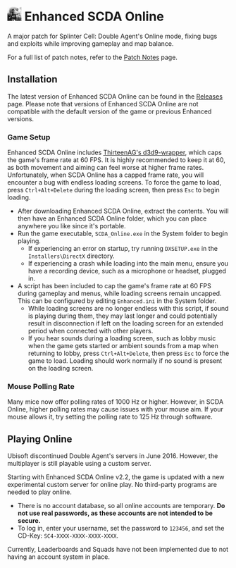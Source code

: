 # <img src="Images/icon.png" width="32"> Enhanced SCDA Online
A major patch for Splinter Cell: Double Agent's Online mode, fixing bugs and exploits while improving gameplay and map balance.

For a full list of patch notes, refer to the [Patch Notes](PatchNotes.md) page.

## Installation
The latest version of Enhanced SCDA Online can be found in the [Releases](https://github.com/Joshhhuaaa/EnhancedSCDAOnline/releases) page. Please note that versions of Enhanced SCDA Online are not compatible with the default version of the game or previous Enhanced versions.

### Game Setup
Enhanced SCDA Online includes [ThirteenAG's d3d9-wrapper](https://github.com/ThirteenAG/d3d9-wrapper), which caps the game's frame rate at 60 FPS. It is highly recommended to keep it at 60, as both movement and aiming can feel worse at higher frame rates. Unfortunately, when SCDA Online has a capped frame rate, you will encounter a bug with endless loading screens. To force the game to load, press `Ctrl+Alt+Delete` during the loading screen, then press `Esc` to begin loading.

- After downloading Enhanced SCDA Online, extract the contents. You will then have an Enhanced SCDA Online folder, which you can place anywhere you like since it's portable.
- Run the game executable, `SCDA_Online.exe` in the System folder to begin playing.
  - If experiencing an error on startup, try running `DXSETUP.exe` in the `Installers\DirectX` directory.
  - If experiencing a crash while loading into the main menu, ensure you have a recording device, such as a microphone or headset, plugged in.
- A script has been included to cap the game's frame rate at 60 FPS during gameplay and menus, while loading screens remain uncapped. This can be configured by editing `Enhanced.ini` in the System folder.
  - While loading screens are no longer endless with this script, if sound is playing during them, they may last longer and could potentially result in disconnection if left on the loading screen for an extended period when connected with other players.
  - If you hear sounds during a loading screen, such as lobby music when the game gets started or ambient sounds from a map when returning to lobby, press `Ctrl+Alt+Delete`, then press `Esc` to force the game to load. Loading should work normally if no sound is present on the loading screen.

### Mouse Polling Rate
Many mice now offer polling rates of 1000 Hz or higher. However, in SCDA Online, higher polling rates may cause issues with your mouse aim. If your mouse allows it, try setting the polling rate to 125 Hz through software.

## Playing Online
Ubisoft discontinued Double Agent's servers in June 2016. However, the multiplayer is still playable using a custom server.

Starting with Enhanced SCDA Online v2.2, the game is updated with a new experimental custom server for online play. No third-party programs are needed to play online.

- There is no account database, so all online accounts are temporary. **Do not use real passwords, as these accounts are not intended to be secure.**
- To log in, enter your username, set the password to `123456`, and set the CD-Key: `SC4-XXXX-XXXX-XXXX-XXXX`. 

Currently, Leaderboards and Squads have not been implemented due to not having an account system in place.
